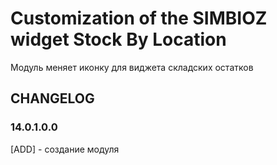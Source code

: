 # Customization of the SIMBIOZ widget Stock By Location

Модуль меняет иконку для виджета складских остатков

## CHANGELOG

### 14.0.1.0.0

[ADD] - создание модуля
